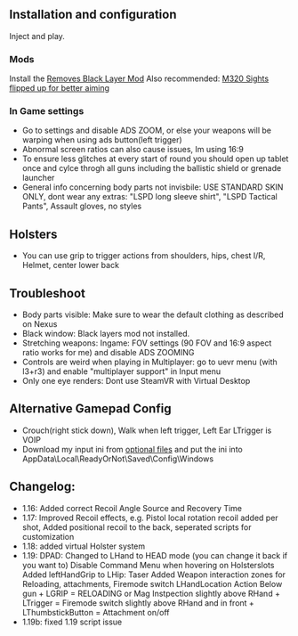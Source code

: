 ## Installation and configuration
Inject and play.
### Mods
Install the [Removes Black Layer Mod](https://www.nexusmods.com/readyornot/mods/4229)
Also recommended: [M320 Sights flipped up for better aiming](https://www.nexusmods.com/readyornot/mods/3605)
### In Game settings
- Go to settings and disable ADS ZOOM, or else your weapons will be warping when using ads button(left trigger)
- Abnormal screen ratios can also cause issues, Im using 16:9
- To ensure less glitches at every start of round you should open up tablet once and cylce throgh all guns including the ballistic shield or grenade launcher
- General info concerning body parts not invisbile: USE STANDARD SKIN ONLY, dont wear any extras:
"LSPD long sleeve shirt", "LSPD Tactical Pants", Assault gloves, no styles
## Holsters
- You can use grip to trigger actions from shoulders, hips, chest l/R, Helmet, center lower back
## Troubleshoot
- Body parts visible: Make sure to wear the default clothing as described on Nexus
- Black window: Black layers mod not installed.
- Stretching weapons: Ingame: FOV settings (90 FOV and 16:9 aspect ratio works for me) and disable ADS ZOOMING
- Controls are weird when playing in Multiplayer: go to uevr menu (with l3+r3) and enable "multiplayer support" in Input menu
- Only one eye renders: Dont use SteamVR with Virtual Desktop
## Alternative Gamepad Config
- Crouch(right stick down), Walk when left trigger, Left Ear LTrigger is VOIP
- Download my input ini from [optional files](https://www.nexusmods.com/readyornot/mods/3612?tab=files) and put the ini into AppData\Local\ReadyOrNot\Saved\Config\Windows
## Changelog:
- 1.16: Added correct Recoil Angle Source and Recovery Time
- 1.17: Improved Recoil effects, e.g. Pistol local rotation recoil added per shot,
	Added positional recoil to the back, seperated scripts for customization
- 1.18: added virtual Holster system
- 1.19: DPAD: Changed to LHand to HEAD mode (you can change it back if you want to)
	Disable Command Menu when hovering on Holsterslots
	Added leftHandGrip to LHip: Taser
	Added Weapon interaction zones for Reloading, attachments, Firemode switch
	LHandLocation                                 Action
	Below gun + LGRIP = RELOADING or Mag Instpection
	slightly above RHand + LTrigger = Firemode switch
	slightly above RHand and in front + LThumbstickButton = Attachment on/off
- 1.19b: fixed 1.19 script issue
